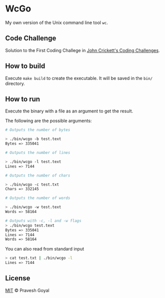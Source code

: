 # WcGo

My own version of the Unix command line tool `wc`.

## Code Challenge

Solution to the First Coding Challege in [John Crickett's Coding Challenges](https://codingchallenges.fyi/challenges/challenge-wc/).

## How to build

Execute `make build` to create the executable. It will be saved in the `bin/` directory.

## How to run

Execute the binary with a file as an argument to get the result.

The following are the possible arguments:

```bash
# Outputs the number of bytes

> ./bin/wcgo -b test.text
Bytes => 335041

# Outputs the number of lines

> ./bin/wcgo -l test.text
Lines => 7144

# Outputs the number of chars

> ./bin/wcgo -c test.txt
Chars => 332145

# Outputs the number of words

> ./bin/wcgo -w test.text
Words => 58164

# Outputs with -c, -l and -w flags
> ./bin/wcgo test.text
Bytes => 335041
Lines => 7144
Words => 58164
```

You can also read from standard input

```bash
> cat test.txt | ./bin/wcgo -l
Lines => 7144
```

## License

[MIT](LICENSE) © Pravesh Goyal
